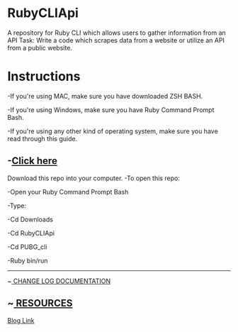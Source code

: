 # RubyCLIApi
A repository for Ruby CLI which allows users to gather information from an API
Task:
Write a code which scrapes data from a website or utilize an API from a public website.
<h1>Instructions</h1>

-If you're using MAC, make sure you have downloaded ZSH BASH.

-If you're using Windows, make sure you have Ruby Command Prompt Bash.

-If you're using any other kind of operating system, make sure you have read through this guide.

-<a href="https://www.ruby-lang.org/en/documentation/installation/">Click here</a>
---------------------------------------
Download this repo into your computer.
-To open this repo:

-Open your Ruby Command Prompt Bash

-Type:

-Cd Downloads

-Cd RubyCLIApi

-Cd PUBG_cli

-Ruby bin/run

-------------------------------------

~<a href="https://medium.com/@seriouslydudelma/changelog-a1c25ef7d369"> CHANGE LOG DOCUMENTATION </a>

~<a href="https://medium.com/@seriouslydudelma/resources-5ea35ead1246"> RESOURCES </a>
------------------------------------
<a href="https://medium.com/@seriouslydudelma/ruby-proj-a443789c50bf"> Blog Link</a>
